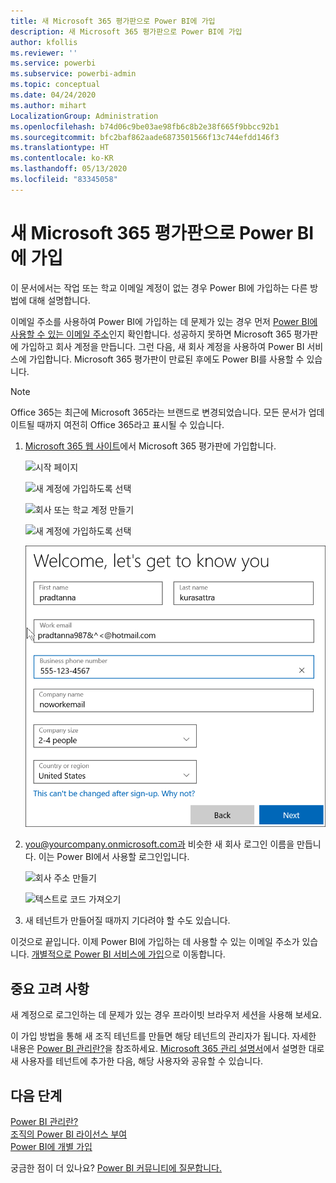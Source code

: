 ```yaml
---
title: 새 Microsoft 365 평가판으로 Power BI에 가입
description: 새 Microsoft 365 평가판으로 Power BI에 가입
author: kfollis
ms.reviewer: ''
ms.service: powerbi
ms.subservice: powerbi-admin
ms.topic: conceptual
ms.date: 04/24/2020
ms.author: mihart
LocalizationGroup: Administration
ms.openlocfilehash: b74d06c9be03ae98fb6c8b2e38f665f9bbcc92b1
ms.sourcegitcommit: bfc2baf862aade6873501566f13c744efdd146f3
ms.translationtype: HT
ms.contentlocale: ko-KR
ms.lasthandoff: 05/13/2020
ms.locfileid: "83345058"
---
```

# <a name="signing-up-for-power-bi-with-a-new-microsoft-365-trial"></a>새 Microsoft 365 평가판으로 Power BI에 가입

이 문서에서는 작업 또는 학교 이메일 계정이 없는 경우 Power BI에 가입하는 다른 방법에 대해 설명합니다. 

이메일 주소를 사용하여 Power BI에 가입하는 데 문제가 있는 경우 먼저 [Power BI에 사용할 수 있는 이메일 주소](../fundamentals/service-self-service-signup-for-power-bi.md#supported-email-addresses)인지 확인합니다. 성공하지 못하면 Microsoft 365 평가판에 가입하고 회사 계정을 만듭니다. 그런 다음, 새 회사 계정을 사용하여 Power BI 서비스에 가입합니다. Microsoft 365 평가판이 만료된 후에도 Power BI를 사용할 수 있습니다.

> [!NOTE]
> Office 365는 최근에 Microsoft 365라는 브랜드로 변경되었습니다. 모든 문서가 업데이트될 때까지 여전히 Office 365라고 표시될 수 있습니다.

1. [Microsoft 365 웹 사이트](https://www.microsoft.com/en-us/microsoft-365/business/compare-more-office-365-for-business-plans)에서 Microsoft 365 평가판에 가입합니다.

    ![시작 페이지](media/service-admin-signing-up-for-power-bi-with-a-new-office-365-trial/power-bi-try-now.png)

    ![새 계정에 가입하도록 선택](media/service-admin-signing-up-for-power-bi-with-a-new-office-365-trial/power-bi-existing.png)

    ![회사 또는 학교 계정 만들기](media/service-admin-signing-up-for-power-bi-with-a-new-office-365-trial/power-bi-create-email.png)

    ![새 계정에 가입하도록 선택](media/service-admin-signing-up-for-power-bi-with-a-new-office-365-trial/power-bi-no-email.png)

    ![연락처 정보 입력](media/service-admin-signing-up-for-power-bi-with-a-new-office-365-trial/power-bi-welcome-you.png)

    

1. you@yourcompany.onmicrosoft.com과 비슷한 새 회사 로그인 이름을 만듭니다. 이는 Power BI에서 사용할 로그인입니다.

    ![회사 주소 만들기](media/service-admin-signing-up-for-power-bi-with-a-new-office-365-trial/power-bi-create-address.png)

    ![텍스트로 코드 가져오기](media/service-admin-signing-up-for-power-bi-with-a-new-office-365-trial/power-bi-robot.png)    

1. 새 테넌트가 만들어질 때까지 기다려야 할 수도 있습니다. 

이것으로 끝입니다.  이제 Power BI에 가입하는 데 사용할 수 있는 이메일 주소가 있습니다. [개별적으로 Power BI 서비스에 가입](../fundamentals/service-self-service-signup-for-power-bi.md)으로 이동합니다.





## <a name="important-considerations"></a>중요 고려 사항
새 계정으로 로그인하는 데 문제가 있는 경우 프라이빗 브라우저 세션을 사용해 보세요.    

이 가입 방법을 통해 새 조직 테넌트를 만들면 해당 테넌트의 관리자가 됩니다. 자세한 내용은 [Power BI 관리란?](service-admin-administering-power-bi-in-your-organization.md)을 참조하세요. [Microsoft 365 관리 설명서](https://support.office.com/en-sg/article/Add-users-individually-to-Office-365---Admin-Help-1970f7d6-03b5-442f-b385-5880b9c256ec)에서 설명한 대로 새 사용자를 테넌트에 추가한 다음, 해당 사용자와 공유할 수 있습니다.

## <a name="next-steps"></a>다음 단계

[Power BI 관리란?](service-admin-administering-power-bi-in-your-organization.md)  
[조직의 Power BI 라이선스 부여](service-admin-licensing-organization.md)  
[Power BI에 개별 가입](../fundamentals/service-self-service-signup-for-power-bi.md)

궁금한 점이 더 있나요? [Power BI 커뮤니티에 질문합니다.](https://community.powerbi.com/)